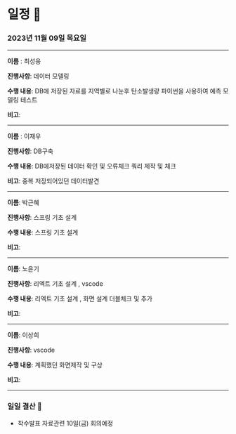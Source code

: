 # 일정 📅
### 2023년 11월 09일 목요일
---

**이름** : 최성웅

**진행사항**: 데이터 모델링

**수행 내용**: DB에 저장된 자료를 지역별로 나눈후 탄소발생량 파이썬을 사용하여 예측 모델링 테스트

**비고**:  

---


**이름** : 이재우

**진행사항**:  DB구축

**수행 내용**: DB에저장된 데이터 확인 및 오류체크 쿼리 제작 및 체크

**비고**:  중복 저장되어있던 데이터발견

---

**이름**:  박근혜

**진행사항**: 스프링 기초 설계

**수행 내용**: 스프링 기초 설계

**비고**:  

---

**이름**:  노윤기

**진행사항**:  리엑트 기초 설계 , vscode

**수행 내용**:  리엑트 기초 설계 , 화면 설계 더블체크 및 추가

**비고**:  

---

**이름**:  이상희

**진행사항**: vscode

**수행 내용**: 계획했던 화면제작 및 구상

**비고**:  

---

### 일일 결산 📝
-  착수발표 자료관련 10일(금) 회의예정
